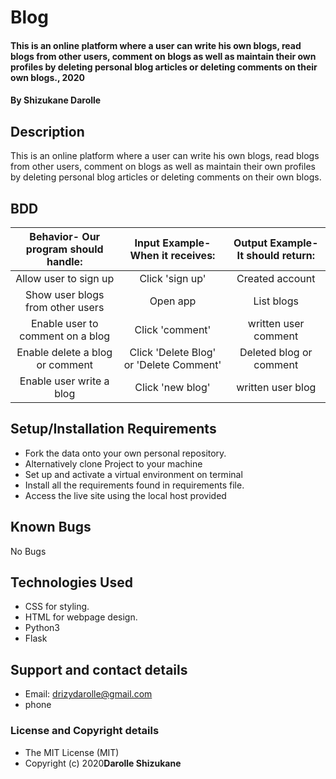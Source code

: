 # Blog
#### This is an online platform where a user can write his own blogs, read blogs from other users, comment on blogs as well as maintain their own profiles by deleting personal blog articles or deleting comments on their own blogs., 2020
#### By **Shizukane Darolle**
## Description
This is an online platform where a user can write his own blogs, read blogs from other users, comment on blogs as well as maintain their own profiles by deleting personal blog articles or deleting comments on their own blogs.
## BDD
| Behavior- Our program should handle: | Input Example- When it receives: | Output Example- It should return: |
| :-------------: | :-------------: | :-------------: |
| Allow user to sign up | Click 'sign up'  | Created account |
| Show user blogs from other users | Open app | List blogs |
| Enable user to comment on a blog | Click 'comment' | written user comment |
| Enable delete a blog or comment | Click 'Delete Blog' or 'Delete Comment' | Deleted blog or comment |
| Enable user write a blog | Click 'new blog' | written user blog |
## Setup/Installation Requirements
* Fork the data onto your own personal repository.
* Alternatively clone Project to your machine
* Set up and activate a virtual environment on terminal
* Install all the requirements found in requirements file.
* Access the live site using the local host provided
 
## Known Bugs
No Bugs
## Technologies Used
* CSS for styling.
* HTML for webpage design.
* Python3
* Flask

## Support and contact details
* Email: drizydarolle@gmail.com
* phone
### License and Copyright details
* The MIT License (MIT)
* Copyright (c) 2020**Darolle Shizukane**